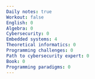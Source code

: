 ```yaml
---
Daily notes: true
Workout: false
English: 0
Algebra: 0
Cybersecurity: 0
Embedded systems: 4
Theoretical informatics: 0
Programming challenges: 0
Path to cybersecurity expert: 0
Book: 0
Programming paradigms: 0
---
```




